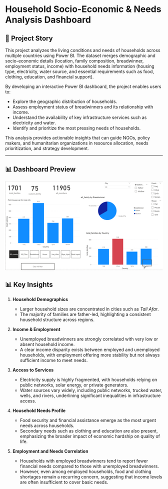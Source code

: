 
# Household Socio-Economic & Needs Analysis Dashboard  

## 📖 Project Story  
This project analyzes the living conditions and needs of households across multiple countries using Power BI. The dataset merges demographic and socio-economic details (location, family composition, breadwinner, employment status, income) with household needs information (housing type, electricity, water source, and essential requirements such as food, clothing, education, and financial support).  

By developing an interactive Power BI dashboard, the project enables users to:  
- Explore the geographic distribution of households.  
- Assess employment status of breadwinners and its relationship with income.  
- Understand the availability of key infrastructure services such as electricity and water.  
- Identify and prioritize the most pressing needs of households.  

This analysis provides actionable insights that can guide NGOs, policy makers, and humanitarian organizations in resource allocation, needs prioritization, and strategy development.  

---

## 📊 Dashboard Preview  

![Dashboard Preview](Image/household-socioeconomic-needs-dashboard.png)  

## 📊 Key Insights  

1. **Household Demographics**  
   - Larger household sizes are concentrated in cities such as *Tall Afar*.  
   - The majority of families are father-led, highlighting a consistent household structure across regions.  

2. **Income & Employment**  
   - Unemployed breadwinners are strongly correlated with very low or absent household income.  
   - A clear income disparity exists between employed and unemployed households, with employment offering more stability but not always sufficient income to meet needs.  

3. **Access to Services**  
   - Electricity supply is highly fragmented, with households relying on public networks, solar energy, or private generators.  
   - Water sources vary widely, including public networks, trucked water, wells, and rivers, underlining significant inequalities in infrastructure access.  

4. **Household Needs Profile**  
   - Food security and financial assistance emerge as the most urgent needs across households.  
   - Secondary needs such as clothing and education are also present, emphasizing the broader impact of economic hardship on quality of life.  

5. **Employment and Needs Correlation**  
   - Households with employed breadwinners tend to report fewer financial needs compared to those with unemployed breadwinners.  
   - However, even among employed households, food and clothing shortages remain a recurring concern, suggesting that income levels are often insufficient to cover basic needs.
  
  
